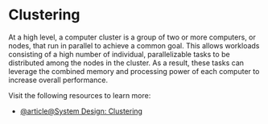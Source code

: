 # Clustering

At a high level, a computer cluster is a group of two or more computers, or nodes, that run in parallel to achieve a common goal. This allows workloads consisting of a high number of individual, parallelizable tasks to be distributed among the nodes in the cluster. As a result, these tasks can leverage the combined memory and processing power of each computer to increase overall performance.

Visit the following resources to learn more:

- [@article@System Design: Clustering](https://dev.to/karanpratapsingh/system-design-clustering-3726)